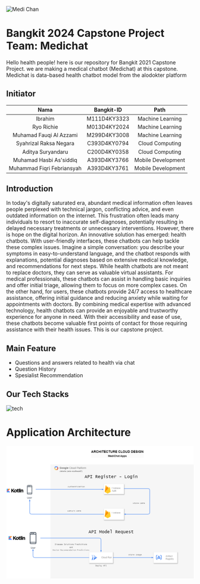 
![Medi Chan](https://github.com/azzamfauqi123/Data/blob/main/Medi%20Chan.png)

# Bangkit 2024 Capstone Project Team: Medichat
Hello health people! here is our repository  for Bangkit 2021 Capstone Project. we are making a medical chatbot (Medichat) at this capstone. Medichat is data-based health chatbot model from the alodokter platform
## Initiator

|          Nama         | Bangkit-ID |       Path       |
|:---------------------:|:----------:|:----------------:|
|  Ibrahim  |  M111D4KY3323  | Machine Learning |
|  Ryo Richie  |  M013D4KY2024  | Machine Learning |
|   Muhamad Fauqi Al Azzami    |  M299D4KY3008   |  Machine Learning |
|  Syahrizal Raksa Negara |  C393D4KY0794   |  Cloud Computing |
|    Aditya Suryandaru   |  C200D4KY0358   |      Cloud Computing     |
|    Muhamad Hasbi As'siddiq      |  A393D4KY3766   |      Mobile Development     |
|    Muhammad Fiqri Febriansyah     |  A393D4KY3761    |      Mobile Development |

## Introduction
In today's digitally saturated era, abundant medical information often leaves people perplexed with technical jargon, conflicting advice, and even outdated information on the internet. This frustration often leads many individuals to resort to inaccurate self-diagnoses, potentially resulting in delayed necessary treatments or unnecessary interventions. However, there is hope on the digital horizon. An innovative solution has emerged: health chatbots. With user-friendly interfaces, these chatbots can help tackle these complex issues. Imagine a simple conversation: you describe your symptoms in easy-to-understand language, and the chatbot responds with explanations, potential diagnoses based on extensive medical knowledge, and recommendations for next steps. While health chatbots are not meant to replace doctors, they can serve as valuable virtual assistants. For medical professionals, these chatbots can assist in handling basic inquiries and offer initial triage, allowing them to focus on more complex cases. On the other hand, for users, these chatbots provide 24/7 access to healthcare assistance, offering initial guidance and reducing anxiety while waiting for appointments with doctors. By combining medical expertise with advanced technology, health chatbots can provide an enjoyable and trustworthy experience for anyone in need. With their accessibility and ease of use, these chatbots become valuable first points of contact for those requiring assistance with their health issues. This is our capstone project.
## Main Feature
- Questions and answers related to health via chat
- Question History
- Spesialist Recommendation
## Our Tech Stacks
![tech](https://github.com/azzamfauqi123/Data/blob/2293bc5a89b2691da235d7c61b1fa24af67da387/Untitled%20design.png)
# Application Architecture
![Cloud Architecture](https://github.com/Bangkit-Teams/MediChat/blob/main/Cloud/pictures/cloud-architecture.png)
